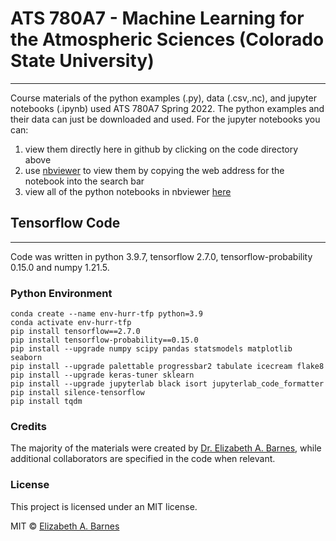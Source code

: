 # ATS 780A7 - Machine Learning for the Atmospheric Sciences (Colorado State University)
***
Course materials of the python examples (.py), data (.csv,.nc), and jupyter notebooks (.ipynb) used ATS 780A7 Spring 2022. The python examples and their data can just be downloaded and used. For the jupyter notebooks you can:

1. view them directly here in github by clicking on the code directory above
2. use [nbviewer](https://nbviewer.jupyter.org/) to view them by copying the web address for the notebook into the search bar
3. view all of the python notebooks in nbviewer [here](https://nbviewer.jupyter.org/github/eabarnes1010/course_ml_ats/tree/master/code/)

## Tensorflow Code
***
Code was written in python 3.9.7, tensorflow 2.7.0, tensorflow-probability 0.15.0 and numpy 1.21.5. 

### Python Environment
```
conda create --name env-hurr-tfp python=3.9
conda activate env-hurr-tfp
pip install tensorflow==2.7.0
pip install tensorflow-probability==0.15.0
pip install --upgrade numpy scipy pandas statsmodels matplotlib seaborn 
pip install --upgrade palettable progressbar2 tabulate icecream flake8
pip install --upgrade keras-tuner sklearn
pip install --upgrade jupyterlab black isort jupyterlab_code_formatter
pip install silence-tensorflow
pip install tqdm
```

### Credits
The majority of the materials were created by [Dr. Elizabeth A. Barnes](https://barnes.atmos.colostate.edu), while additional collaborators are specified in the code when relevant.


### License
This project is licensed under an MIT license.

MIT © [Elizabeth A. Barnes](https://github.com/eabarnes1010)
